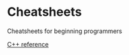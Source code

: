 # Cheatsheets
Cheatsheets for beginning programmers

[C++ reference](https://github.com/abc123me/Cheatsheets/blob/master/cpp.md)
